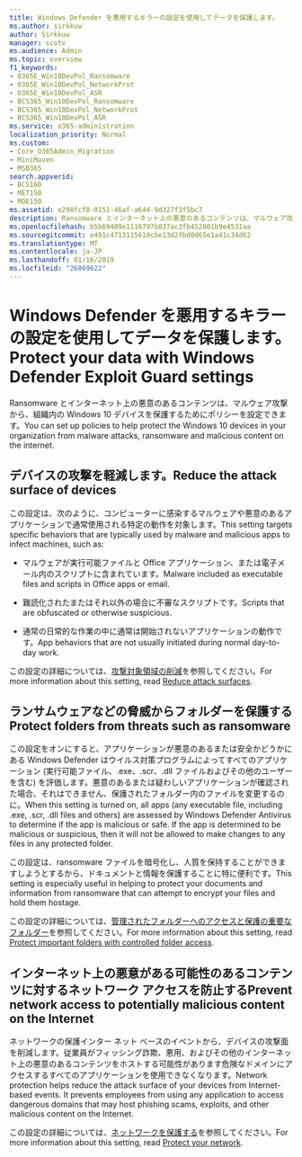 ```yaml
---
title: Windows Defender を悪用するキラーの設定を使用してデータを保護します。
ms.author: sirkkuw
author: Sirkkuw
manager: scotv
ms.audience: Admin
ms.topic: overview
f1_keywords:
- O365E_Win10DevPol_Ransomware
- O365E_Win10DevPol_NetworkProt
- O365E_Win10DevPol_ASR
- BCS365_Win10DevPol_Ransomware
- BCS365_Win10DevPol_NetworkProt
- BCS365_Win10DevPol_ASR
ms.service: o365-administration
localization_priority: Normal
ms.custom:
- Core_O365Admin_Migration
- MiniMaven
- MSB365
search.appverid:
- BCS160
- MET150
- MOE150
ms.assetid: e298fcf8-0151-46af-a644-9d327f3f5bc7
description: Ransomware とインターネット上の悪意のあるコンテンツは、マルウェア攻撃から、組織内の Windows 10 デバイスを保護する方法について説明します。
ms.openlocfilehash: b5b69409e1116797b837ac3fb452801b9e4531aa
ms.sourcegitcommit: e491c4713115610cbe13d2fbd0d65e1a41c34d62
ms.translationtype: MT
ms.contentlocale: ja-JP
ms.lasthandoff: 01/16/2019
ms.locfileid: "26869622"
---
```

# <a name="protect-your-data-with-windows-defender-exploit-guard-settings"></a><span data-ttu-id="59cf0-103">Windows Defender を悪用するキラーの設定を使用してデータを保護します。</span><span class="sxs-lookup"><span data-stu-id="59cf0-103">Protect your data with Windows Defender Exploit Guard settings</span></span>

<span data-ttu-id="59cf0-104">Ransomware とインターネット上の悪意のあるコンテンツは、マルウェア攻撃から、組織内の Windows 10 デバイスを保護するためにポリシーを設定できます。</span><span class="sxs-lookup"><span data-stu-id="59cf0-104">You can set up policies to help protect the Windows 10 devices in your organization from malware attacks, ransomware and malicious content on the internet.</span></span>
  
## <a name="reduce-the-attack-surface-of-devices"></a><span data-ttu-id="59cf0-105">デバイスの攻撃を軽減します。</span><span class="sxs-lookup"><span data-stu-id="59cf0-105">Reduce the attack surface of devices</span></span>

<span data-ttu-id="59cf0-106">この設定は、次のように、コンピューターに感染するマルウェアや悪意のあるアプリケーションで通常使用される特定の動作を対象します。</span><span class="sxs-lookup"><span data-stu-id="59cf0-106">This setting targets specific behaviors that are typically used by malware and malicious apps to infect machines, such as:</span></span>
  
- <span data-ttu-id="59cf0-107">マルウェアが実行可能ファイルと Office アプリケーション、または電子メール内のスクリプトに含まれています。</span><span class="sxs-lookup"><span data-stu-id="59cf0-107">Malware included as executable files and scripts in Office apps or email.</span></span>
    
- <span data-ttu-id="59cf0-108">難読化されたまたはそれ以外の場合に不審なスクリプトです。</span><span class="sxs-lookup"><span data-stu-id="59cf0-108">Scripts that are obfuscated or otherwise suspicious.</span></span>
    
- <span data-ttu-id="59cf0-109">通常の日常的な作業の中に通常は開始されないアプリケーションの動作です。</span><span class="sxs-lookup"><span data-stu-id="59cf0-109">App behaviors that are not usually initiated during normal day-to-day work.</span></span>
    
<span data-ttu-id="59cf0-110">この設定の詳細については、[攻撃対象領域の削減](https://go.microsoft.com/fwlink/?linkid=870417)を参照してください。</span><span class="sxs-lookup"><span data-stu-id="59cf0-110">For more information about this setting, read [Reduce attack surfaces](https://go.microsoft.com/fwlink/?linkid=870417).</span></span>
  
## <a name="protect-folders-from-threats-such-as-ransomware"></a><span data-ttu-id="59cf0-111">ランサムウェアなどの脅威からフォルダーを保護する</span><span class="sxs-lookup"><span data-stu-id="59cf0-111">Protect folders from threats such as ransomware</span></span>

<span data-ttu-id="59cf0-p101">この設定をオンにすると、アプリケーションが悪意のあるまたは安全かどうかにある Windows Defender はウイルス対策プログラムによってすべてのアプリケーション (実行可能ファイル、.exe、.scr、.dll ファイルおよびその他のユーザーを含む) を評価します。悪意のあるまたは疑わしいアプリケーションが確認された場合、それはできません、保護されたフォルダー内のファイルを変更するのに。</span><span class="sxs-lookup"><span data-stu-id="59cf0-p101">When this setting is turned on, all apps (any executable file, including .exe, .scr, .dll files and others) are assessed by Windows Defender Antivirus to determine if the app is malicious or safe. If the app is determined to be malicious or suspicious, then it will not be allowed to make changes to any files in any protected folder.</span></span>
  
<span data-ttu-id="59cf0-114">この設定は、ransomware ファイルを暗号化し、人質を保持することができますしようとするから、ドキュメントと情報を保護することに特に便利です。</span><span class="sxs-lookup"><span data-stu-id="59cf0-114">This setting is especially useful in helping to protect your documents and information from ransomware that can attempt to encrypt your files and hold them hostage.</span></span>
  
<span data-ttu-id="59cf0-115">この設定の詳細については、[管理されたフォルダーへのアクセスと保護の重要なフォルダー](https://go.microsoft.com/fwlink/?linkid=870418)を参照してください。</span><span class="sxs-lookup"><span data-stu-id="59cf0-115">For more information about this setting, read [Protect important folders with controlled folder access](https://go.microsoft.com/fwlink/?linkid=870418).</span></span>
  
## <a name="prevent-network-access-to-potentially-malicious-content-on-the-internet"></a><span data-ttu-id="59cf0-116">インターネット上の悪意がある可能性のあるコンテンツに対するネットワーク アクセスを防止する</span><span class="sxs-lookup"><span data-stu-id="59cf0-116">Prevent network access to potentially malicious content on the Internet</span></span>

<span data-ttu-id="59cf0-p102">ネットワークの保護インター ネット ベースのイベントから、デバイスの攻撃面を削減します。従業員がフィッシング詐欺、悪用、およびその他のインターネット上の悪意のあるコンテンツをホストする可能性があります危険なドメインにアクセスするすべてのアプリケーションを使用できなくなります。</span><span class="sxs-lookup"><span data-stu-id="59cf0-p102">Network protection helps reduce the attack surface of your devices from Internet-based events. It prevents employees from using any application to access dangerous domains that may host phishing scams, exploits, and other malicious content on the Internet.</span></span>
  
<span data-ttu-id="59cf0-119">この設定の詳細については、[ネットワークを保護する](https://go.microsoft.com/fwlink/?linkid=870419)を参照してください。</span><span class="sxs-lookup"><span data-stu-id="59cf0-119">For more information about this setting, read [Protect your network](https://go.microsoft.com/fwlink/?linkid=870419).</span></span>
  

